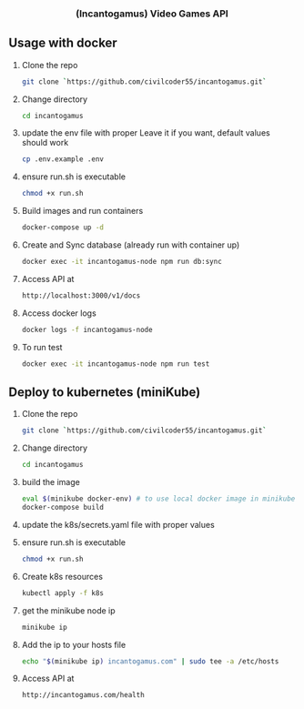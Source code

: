 <p align="center">
  <h3 align="center">(Incantogamus) Video Games API</h3>
</p>

## Usage with docker

1. Clone the repo

   ```sh
   git clone `https://github.com/civilcoder55/incantogamus.git`
   ```

2. Change directory

   ```sh
   cd incantogamus
   ```

3. update the env file with proper
   Leave it if you want, default values should work

   ```sh
   cp .env.example .env
   ```

4. ensure run.sh is executable

   ```sh
   chmod +x run.sh
   ```

5. Build images and run containers

   ```sh
   docker-compose up -d
   ```

6. Create and Sync database (already run with container up)

   ```sh
   docker exec -it incantogamus-node npm run db:sync
   ```

7. Access API at

   ```sh
   http://localhost:3000/v1/docs
   ```

8. Access docker logs

   ```sh
   docker logs -f incantogamus-node
   ```

9. To run test
   ```sh
   docker exec -it incantogamus-node npm run test
   ```

## Deploy to kubernetes (miniKube)

1. Clone the repo

   ```sh
   git clone `https://github.com/civilcoder55/incantogamus.git`
   ```

2. Change directory

   ```sh
   cd incantogamus
   ```

3. build the image

   ```sh
   eval $(minikube docker-env) # to use local docker image in minikube
   docker-compose build
   ```

4. update the k8s/secrets.yaml file with proper values

5. ensure run.sh is executable

   ```sh
   chmod +x run.sh
   ```

6. Create k8s resources

   ```sh
   kubectl apply -f k8s
   ```

7. get the minikube node ip

   ```sh
   minikube ip
   ```

8. Add the ip to your hosts file

   ```sh
   echo "$(minikube ip) incantogamus.com" | sudo tee -a /etc/hosts
   ```

9. Access API at

   ```sh
   http://incantogamus.com/health
   ```
